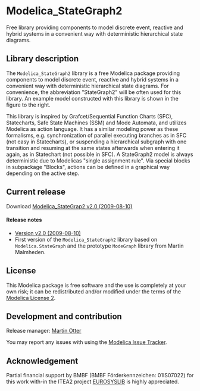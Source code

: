 # Modelica_StateGraph2

Free library providing components to model discrete event, reactive and hybrid systems in a convenient way with deterministic hierarchical state diagrams.

## Library description

The `Modelica_StateGraph2` library is a free Modelica package providing components to model discrete event, reactive and hybrid systems in a convenient way with deterministic hierarchical state diagrams. For convenience, the abbreviation "StateGraph2" will be often used for this library. An example model constructed with this library is shown in the figure to the right.

This library is inspired by Grafcet/Sequential Function Charts (SFC), Statecharts, Safe State Machines (SSM) and Mode Automata, and utilizes Modelica as action language. It has a similar modeling power as these formalisms, e.g. synchronization of parallel executing branches as in SFC (not easy in Statecharts), or suspending a hierarchical subgraph with one transition and resuming at the same states afterwards when entering it again, as in Statechart (not possible in SFC). A StateGraph2 model is always deterministic due to Modelicas "single assignment rule". Via special blocks in subpackage "Blocks", actions can be defined in a graphical way depending on the active step.

## Current release

Download [Modelica_StateGrap2 v2.0 (2009-08-10)](../../archive/v2.0.zip)

#### Release notes
*  [Version v2.0 (2009-08-10)](../../archive/v2.0.zip)
 * First version of the `Modelica_StateGraph2` library based on `Modelica.StateGraph` and the prototype `ModeGraph` library from Martin Malmheden.

## License

This Modelica package is free software and the use is completely at your own risk;
it can be redistributed and/or modified under the terms of the [Modelica License 2](https://modelica.org/licenses/ModelicaLicense2).

## Development and contribution
Release manager: [Martin Otter](http://www.robotic.dlr.de/Martin.Otter)

You may report any issues with using the [Modelica Issue Tracker](https://trac.modelica.org/Modelica/newticket?component=_Modelica_StateGraph2).

## Acknowledgement
Partial financial support by BMBF (BMBF Förderkennzeichen: 01IS07022) for this work with-in the ITEA2 project [EUROSYSLIB](https://modelica.org/publications/newsletters/2009-1/index_html#eurosyslib) is highly appreciated.
